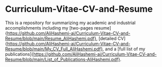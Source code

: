 # Curriculum-Vitae-CV-and-Resume
This is a repository for summarizing my academic and industrial accomplishments including my [two-pages resume]{https://github.com/AliHashemi-ai/Curriculum-Vitae-CV-and-Resume/blob/main/Resume_AliHashemi.pdf}, [detailed CV]{https://github.com/AliHashemi-ai/Curriculum-Vitae-CV-and-Resume/blob/main/My_CV_Full_AliHashemi.pdf}, and a [full list of my publications]{https://github.com/AliHashemi-ai/Curriculum-Vitae-CV-and-Resume/blob/main/List_of_Publications-AliHashemi.pdf}. 
